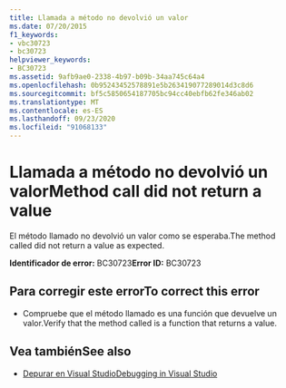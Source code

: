 ```yaml
---
title: Llamada a método no devolvió un valor
ms.date: 07/20/2015
f1_keywords:
- vbc30723
- bc30723
helpviewer_keywords:
- BC30723
ms.assetid: 9afb9ae0-2338-4b97-b09b-34aa745c64a4
ms.openlocfilehash: 0b95243452578891e5b263419077289014d3c8d6
ms.sourcegitcommit: bf5c5850654187705bc94cc40ebfb62fe346ab02
ms.translationtype: MT
ms.contentlocale: es-ES
ms.lasthandoff: 09/23/2020
ms.locfileid: "91068133"
---
```

# <a name="method-call-did-not-return-a-value"></a><span data-ttu-id="2d50a-102">Llamada a método no devolvió un valor</span><span class="sxs-lookup"><span data-stu-id="2d50a-102">Method call did not return a value</span></span>

<span data-ttu-id="2d50a-103">El método llamado no devolvió un valor como se esperaba.</span><span class="sxs-lookup"><span data-stu-id="2d50a-103">The method called did not return a value as expected.</span></span>  
  
 <span data-ttu-id="2d50a-104">**Identificador de error:** BC30723</span><span class="sxs-lookup"><span data-stu-id="2d50a-104">**Error ID:** BC30723</span></span>  
  
## <a name="to-correct-this-error"></a><span data-ttu-id="2d50a-105">Para corregir este error</span><span class="sxs-lookup"><span data-stu-id="2d50a-105">To correct this error</span></span>  
  
- <span data-ttu-id="2d50a-106">Compruebe que el método llamado es una función que devuelve un valor.</span><span class="sxs-lookup"><span data-stu-id="2d50a-106">Verify that the method called is a function that returns a value.</span></span>  
  
## <a name="see-also"></a><span data-ttu-id="2d50a-107">Vea también</span><span class="sxs-lookup"><span data-stu-id="2d50a-107">See also</span></span>

- [<span data-ttu-id="2d50a-108">Depurar en Visual Studio</span><span class="sxs-lookup"><span data-stu-id="2d50a-108">Debugging in Visual Studio</span></span>](/visualstudio/debugger/debugger-feature-tour)
